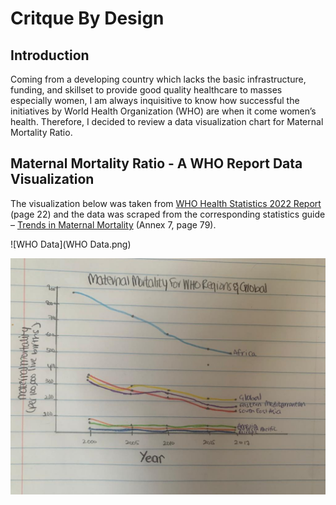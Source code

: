 # Critque By Design 

## Introduction
Coming from a developing country which lacks the basic infrastructure, funding, and skillset to provide good quality healthcare to masses especially women, I am always inquisitive to know how successful the initiatives by World Health Organization (WHO) are when it come women’s health. Therefore, I decided to review a data visualization chart for Maternal Mortality Ratio. 


## Maternal Mortality Ratio - A WHO Report Data Visualization 
The visualization below was taken from [WHO Health Statistics 2022 Report](https://www.who.int/publications/i/item/9789240051157) (page 22) and the data was scraped from the corresponding statistics guide – [Trends in Maternal Mortality](https://www.unfpa.org/featured-publication/trends-maternal-mortality-2000-2017) (Annex 7, page 79). 

![WHO Data](WHO Data.png)



 
<img src="WHO Sketch.jpeg" width="800"/>

<div class="flourish-embed flourish-chart" data-src="visualisation/12680538"><script src="https://public.flourish.studio/resources/embed.js"></script></div>

